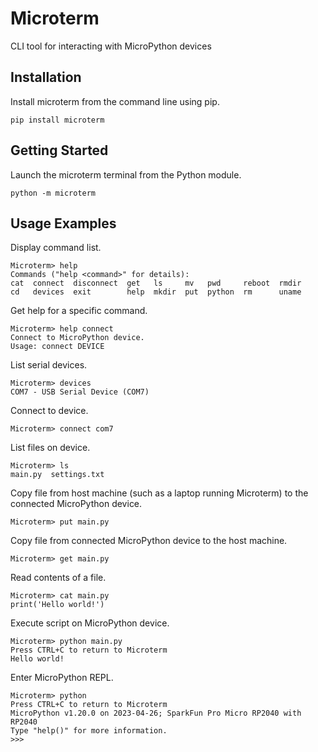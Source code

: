 # Microterm
CLI tool for interacting with MicroPython devices

## Installation

Install microterm from the command line using pip.
```
pip install microterm
```

## Getting Started

Launch the microterm terminal from the Python module.
```
python -m microterm
```

## Usage Examples

Display command list.
```
Microterm> help
Commands ("help <command>" for details):
cat  connect  disconnect  get   ls     mv   pwd     reboot  rmdir
cd   devices  exit        help  mkdir  put  python  rm      uname
```

Get help for a specific command.
```
Microterm> help connect
Connect to MicroPython device.
Usage: connect DEVICE
```

List serial devices.
```
Microterm> devices
COM7 - USB Serial Device (COM7)
```

Connect to device.
```
Microterm> connect com7
```

List files on device.
```
Microterm> ls
main.py  settings.txt
```

Copy file from host machine (such as a laptop running Microterm) to the connected MicroPython device.
```
Microterm> put main.py
```

Copy file from connected MicroPython device to the host machine.
```
Microterm> get main.py
```

Read contents of a file.
```
Microterm> cat main.py
print('Hello world!')
```

Execute script on MicroPython device.
```
Microterm> python main.py
Press CTRL+C to return to Microterm
Hello world!
```

Enter MicroPython REPL.
```
Microterm> python
Press CTRL+C to return to Microterm
MicroPython v1.20.0 on 2023-04-26; SparkFun Pro Micro RP2040 with RP2040
Type "help()" for more information.
>>>
```
